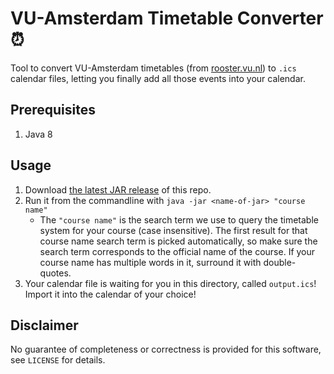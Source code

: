 # VU-Amsterdam Timetable Converter ⏰

Tool to convert VU-Amsterdam timetables (from [rooster.vu.nl](https://rooster.vu.nl)) to `.ics` calendar files, letting you finally add all those events into your calendar.

## Prerequisites
1. Java 8

## Usage
1. Download [the latest JAR release](https://github.com/gandreadis/vu-timetable/releases/latest) of this repo.
2. Run it from the commandline with `java -jar <name-of-jar> "course name"`
    * The `"course name"` is the search term we use to query the timetable system for your course (case insensitive). The first result for that course name search term is picked automatically, so make sure the search term corresponds to the official name of the course. If your course name has multiple words in it, surround it with double-quotes.
3. Your calendar file is waiting for you in this directory, called `output.ics`! Import it into the calendar of your choice!

## Disclaimer
No guarantee of completeness or correctness is provided for this software, see `LICENSE` for details.
